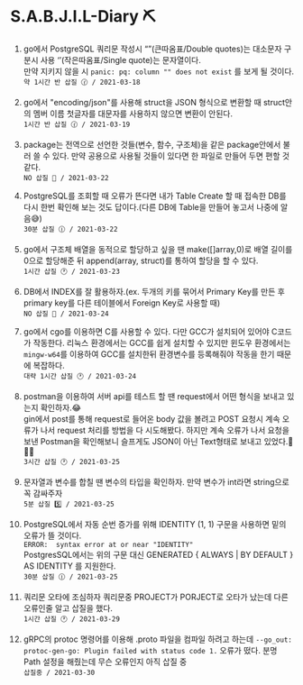 # S.A.B.J.I.L-Diary ⛏

1. go에서 PostgreSQL 쿼리문 작성시 “”(큰따옴표/Double quotes)는 대소문자 구분시 사용  ‘’(작은따옴표/Single quote)는 문자열이다.  
만약 지키지 않을 시 `panic: pq: column "" does not exist` 를 보게 될 것이다.  
`약 1시간 반 삽질 🕜 / 2021-03-18`

2. go에서 "encoding/json"를 사용해 struct을 JSON 형식으로 변환할 때 struct안의 멤버 이름 첫글자를 대문자를 사용하지 않으면 변환이 안된다.   
`1시간 반 삽질 🕜 / 2021-03-19`

3. package는 전역으로 선언한 것들(변수, 함수, 구조체)을 같은 package안에서 불러 쓸 수 있다. 만약 공용으로 사용될 것들이 있다면 한 파일로 만들어 두면 편할 것 같다.  
`NO 삽질 💭 / 2021-03-22`

4. PostgreSQL를 조회할 때 오류가 뜬다면 내가 Table Create 할 때 접속한 DB를 다시 한번 확인해 보는 것도 답이다.(다른 DB에 Table을 만들어 놓고서 나중에 알음😅)  
`30분 삽질 🕧 / 2021-03-22`

5. go에서 구조체 배열을 동적으로 할당하고 싶을 땐 make([]array,0)로 배열 길이를 0으로 할당해준 뒤 append(array, struct)를 통하여 할당을 할 수 있다.   
`1시간 삽질 🕐 / 2021-03-23`

6. DB에서 INDEX를 잘 활용하자.(ex. 두개의 키를 묶어서 Primary Key를 만든 후 primary key를 다른 테이블에서 Foreign Key로 사용할 때)  
`NO 삽질 💭 / 2021-03-24`

7. go에서 cgo를 이용하면 C를 사용할 수 있다. 다만 GCC가 설치되어 있어야 C코드가 작동한다. 리눅스 환경에서는 GCC를 쉽게 설치할 수 있지만 윈도우 환경에서는 `mingw-w64`를 이용하여 GCC를 설치한뒤 환경변수를 등록해줘야 작동을 한기 때문에 복잡하다.   
`대략 1시간 삽질 🕐 / 2021-03-24`

8. postman을 이용하여 서버 api를 테스트 할 땐 request에서 어떤 형식을 보내고 있는지 확인하자.😂  
gin에서 post를 통해 request로 들어온 body 값을 볼려고 POST 요청시 계속 오류가 나서 request 처리를 방법을 다 시도해봤다. 하지만 계속 오류가 나서 요청을 보낸 Postman을 확인해보니 슬프게도 JSON이 아닌 Text형태로 보내고 있었다.🤣🤣🤣  
`3시간 삽질 🕐 / 2021-03-25`

9. 문자열과 변수를 합칠 땐 변수의 타입을 확인하자. 만약 변수가 int라면 string으로 꼭 감싸주자  
`5분 삽질 5️⃣ / 2021-03-25`

10. PostgreSQL에서 자동 순번 증가를 위해 IDENTITY (1, 1) 구문을 사용하면 밑의 오류가 뜰 것이다.  
`ERROR:  syntax error at or near "IDENTITY"`  
PostgresSQL에서는 위의 구문 대신 GENERATED { ALWAYS | BY DEFAULT } AS IDENTITY 를 지원한다.  
`30분 삽질 🕧 / 2021-03-25`  

11. 쿼리문 오타에 조심하자 쿼리문중 PROJECT가 PORJECT로 오타가 났는데 다른 오류인줄 알고 삽질을 했다.  
`1시간 삽질 🕐 / 2021-03-29`  

12. gRPC의 protoc 명령어를 이용해 .proto 파일을 컴파일 하려고 하는데 `--go_out: protoc-gen-go: Plugin failed with status code 1.` 오류가 떴다. 분명 Path 설정을 해줬는데 무슨 오류인지 아직 삽질 중  
`삽질중 / 2021-03-30`  
